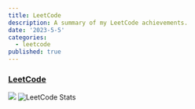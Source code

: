 ```yaml
---
title: LeetCode
description: A summary of my LeetCode achievements.
date: '2023-5-5'
categories:
  - leetcode
published: true
---
```


### [LeetCode](https://leetcode.com/tawan21)
![](https://leetcard.jacoblin.cool/tawan21?ext=contest)
![LeetCode Stats](https://leetcard.jacoblin.cool/tawan21?ext=heatmap)